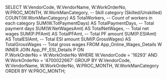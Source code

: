 SELECT 
    W.VendorCode,
    W.VendorName,
    W.WorkOrderNo,
    W.PROC_MONTH,
    W.WorkManCategory,       -- Skill category (Skilled/Unskilled)
    COUNT(W.WorkManCategory) AS TotalWorkers, -- Count of workers in each category
    SUM(W.TotPaymentDays) AS TotalPaymentDays, -- Total payment days
    SUM(W.NetWagesAmt) AS TotalNetWages,       -- Total net wages
    SUM(P.PFAmt) AS TotalPFAmt,               -- Total PF amount
    SUM(P.ESIAmt) AS TotalESIAmt,             -- Total ESI amount
    SUM(P.GrossWages) AS TotalGrossWages      -- Total gross wages
FROM 
    App_Online_Wages_Details W
INNER JOIN 
    App_PF_ESI_Details P
ON  
    P.WorkOrderNo = W.WorkOrderNo
WHERE 
    W.VendorCode = '16293' 
    AND W.WorkOrderNo = '4700022667'
GROUP BY 
    W.VendorCode, 
    W.VendorName, 
    W.WorkOrderNo, 
    W.PROC_MONTH, 
    W.WorkManCategory
ORDER BY 
    W.PROC_MONTH;

